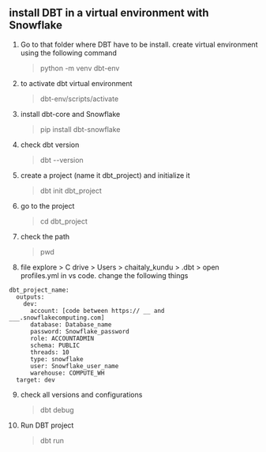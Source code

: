 ## install DBT in a virtual environment with Snowflake

1. Go to that folder where DBT have to be install. create virtual environment using the following command
   > python -m venv dbt-env
2. to activate dbt virtual environment
   > dbt-env/scripts/activate
3. install dbt-core and Snowflake
   > pip install dbt-snowflake
4. check dbt version
   > dbt --version
5. create a project (name it dbt_project) and initialize it
   > dbt init dbt_project
6. go to the project
   > cd dbt_project
7. check the path
   > pwd

8. file explore > C drive > Users > chaitaly_kundu > .dbt > open profiles.yml in vs code. change the following things

```
dbt_project_name:
  outputs:
    dev:
      account: [code between https:// __ and ___.snowflakecomputing.com]
      database: Database_name
      password: Snowflake_password
      role: ACCOUNTADMIN
      schema: PUBLIC
      threads: 10
      type: snowflake
      user: Snowflake_user_name
      warehouse: COMPUTE_WH
  target: dev
```

9. check all versions and configurations

   > dbt debug

10. Run DBT project
    > dbt run
